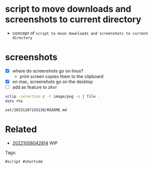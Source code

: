 # script to move downloads and screenshots to current directory

- concept of `script to move downloads and screenshots to current directory`

# screenshots
- [x] where do screenshots go on linux?
  - print screen copies them to the clipboard
- [x] on mac, screenshots go on the desktop
- [ ] add as feature to zkvr

```bash
xclip -selection c -t image/png -o | file -
date +%s
```

` zet/20231207155238/README.md `

# Related

- [20221008042814](/zet/20221008042814/README.md) WIP

Tags:

    #script #shortcmd
